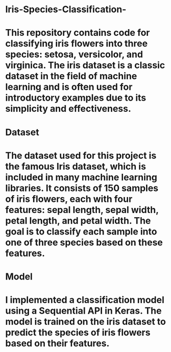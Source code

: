 # Iris-Species-Classification-
# This repository contains code for classifying iris flowers into three species: setosa, versicolor, and virginica. The iris dataset is a classic dataset in the field of machine learning and is often used for introductory examples due to its simplicity and effectiveness.

# Dataset
# The dataset used for this project is the famous Iris dataset, which is included in many machine learning libraries. It consists of 150 samples of iris flowers, each with four features: sepal length, sepal width, petal length, and petal width. The goal is to classify each sample into one of three species based on these features.

# Model
# I implemented a classification model using a  Sequential API in Keras. The model is trained on the iris dataset to predict the species of iris flowers based on their features.

